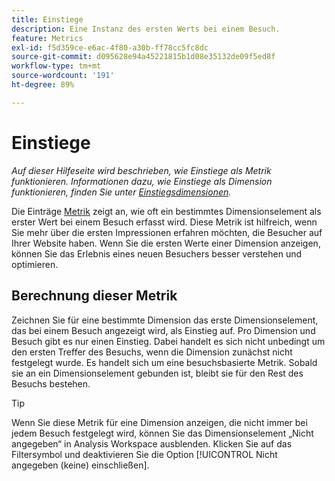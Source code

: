 ```yaml
---
title: Einstiege
description: Eine Instanz des ersten Werts bei einem Besuch.
feature: Metrics
exl-id: f5d359ce-e6ac-4f80-a30b-ff78cc5fc8dc
source-git-commit: d095628e94a45221815b1d08e35132de09f5ed8f
workflow-type: tm+mt
source-wordcount: '191'
ht-degree: 89%

---
```


# Einstiege

*Auf dieser Hilfeseite wird beschrieben, wie Einstiege als Metrik funktionieren. Informationen dazu, wie Einstiege als Dimension funktionieren, finden Sie unter [Einstiegsdimensionen](../dimensions/entry-dimensions.md).*

Die Einträge [Metrik](overview.md) zeigt an, wie oft ein bestimmtes Dimensionselement als erster Wert bei einem Besuch erfasst wird. Diese Metrik ist hilfreich, wenn Sie mehr über die ersten Impressionen erfahren möchten, die Besucher auf Ihrer Website haben. Wenn Sie die ersten Werte einer Dimension anzeigen, können Sie das Erlebnis eines neuen Besuchers besser verstehen und optimieren.

## Berechnung dieser Metrik

Zeichnen Sie für eine bestimmte Dimension das erste Dimensionselement, das bei einem Besuch angezeigt wird, als Einstieg auf. Pro Dimension und Besuch gibt es nur einen Einstieg. Dabei handelt es sich nicht unbedingt um den ersten Treffer des Besuchs, wenn die Dimension zunächst nicht festgelegt wurde. Es handelt sich um eine besuchsbasierte Metrik. Sobald sie an ein Dimensionselement gebunden ist, bleibt sie für den Rest des Besuchs bestehen.

>[!TIP]
>
>Wenn Sie diese Metrik für eine Dimension anzeigen, die nicht immer bei jedem Besuch festgelegt wird, können Sie das Dimensionselement „Nicht angegeben“ in Analysis Workspace ausblenden. Klicken Sie auf das Filtersymbol und deaktivieren Sie die Option [!UICONTROL Nicht angegeben (keine) einschließen].

